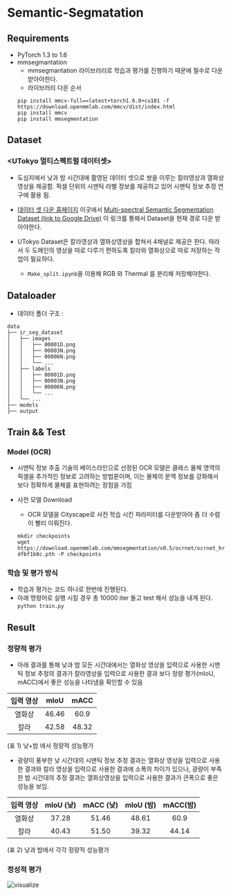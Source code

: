 # Semantic-Segmatation

## Requirements

- PyTorch 1.3 to 1.6
- mmsegmantation
  - mmsegmantation 라이브러리로 학습과 평가를 진행하기 때문에 필수로 다운받아야한다. 
  - 라이브러리 다운 순서
  ```
  pip install mmcv-full==latest+torch1.6.0+cu101 -f https://download.openmmlab.com/mmcv/dist/index.html
  pip install mmcv
  pip install mmsegmentation
  ```

## Dataset

### <UTokyo 멀티스펙트럴 데이터셋>
- 도심지에서 낮과 밤 시간대에 촬영된 데이터 셋으로 쌍을 이루는 칼라영상과 열화상 영상을 제공함. 픽셀 단위의 시맨틱 라벨 정보를 제공하고 있어 시맨틱 정보 추정 연구에 활용 됨.

- [데이터 셋 다운 홈페이지](https://www.mi.t.u-tokyo.ac.jp/static/projects/mil_multispectral/) 이곳에서 [Multi-spectral Semantic Segmentation Dataset (link to Google Drive)](https://drive.google.com/drive/u/2/folders/0B7Loi-7ye3pPU2hWUC00djNFU00) 이 링크를 통해서 Dataset을  현재 경로 다운 받아야한다.

- UTokyo Dataset은 칼라영상과 열화상영상을 합쳐서 4채널로 제공은 한다. 따라서 두 도메인의 영상을 따로 다루기 편하도록 칼라와 열화상으로 따로 저장하는 작업이 필요하다.
  - ```Make_split.ipynb```을 이용해 RGB 와 Thermal 를 분리해 저장해야한다. 


## Dataloader


- 데이터 폴더 구조 :
```
data
├── ir_seg_dataset
│   ├── images
│   │   ├── 00001D.png
│   │   ├── 00003N.png
│   │   ├── 00006N.png
│   │   └── ...
│   ├── labels
│   │   ├── 00001D.png
│   │   ├── 00003N.png
│   │   ├── 00006N.png
│   │   └── ...
│   └── ...
├── models
├── output

```

## Train && Test 

### Model (OCR)
-  시맨틱 정보 추출 기술의 베이스라인으로 선정된 OCR  모델은 클래스 물체 영역의 픽셀을 추가적인 정보로 고려하는 방법론이며, 이는 물체의 문맥 정보를 강화해서 보다 정확하게 물체를 표현하려는 장점을 가짐

- 사전 모델 Download
  - OCR 모델을 Cityscape로 사전 학습 시킨 파라미터를 다운받아야 좀 더 수렴이 빨리 이뤄진다.
  ```
  mkdir checkpoints
  wget https://download.openmmlab.com/mmsegmentation/v0.5/ocrnet/ocrnet_hr48_512x1024_160k_cityscapes/ocrnet_hr48_512x1024_160k_cityscapes_20200602_191037-dfbf1b0c.pth -P checkpoints
  ```
### 학습 및 평가 방식 
- 학습과 평가는 코드 하나로 한번에 진행된다.
- 아래 명령어로 실행 시킬 경우 총 10000 iter 돌고 test 해서 성능을 내게 된다. 
   ```python train.py``` 

## Result

### 정량적 평가

- 아래 결과를 통해 낮과 밤 모든 시간대에서는 열화상 영상을 입력으로 사용한 시맨틱 정보 추정의 결과가 칼라영상을 입력으로 사용한 결과 보다 정량 평가(mIoU, mACC)에서 좋은 성능을 나타냄을 확인할 수 있음

| 입력 영상| mIoU | mACC |
| :-----:|:-----: |:-----: |
|   열화상    | 46.46 | 60.9 |
|   칼라  |  42.58 |  48.32  |

(표 1) 낮+밤 에서 정량적 성능평가

- 광량이 풍부한 낮 시간대의 시맨틱 정보 추정 결과는 열화상 영상을 입력으로 사용한 결과와 칼라 영상을 입력으로 사용한 결과에 소폭의 차이가 있으나, 광량이 부족한 밤 시간대의 추정 결과는 열화상영상을 입력으로 사용한 결과가 큰폭으로 좋은 성능을 보임.

| 입력 영상| mIoU (낮)| mACC (낮) | mIoU (밤) | mACC(밤) |
| :-----:|:-----: |:-----: | :-----: |:-----: |
|   열화상    | 37.28 | 51.46 | 48.61 | 60.9 |
|   칼라  |  40.43 |  51.50  |39.32|  44.14  |

(표 2) 낮과 밤에서 각각 정량적 성능평가

### 정성적 평가

![visualize](images/visualize.png)